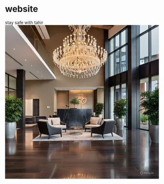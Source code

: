 # website
stay safe with tahir
![image alt](https://github.com/tahirabbaskanhar/website/blob/09cef85bba2d0c7264e0c796aa524d2ef2eeba8a/WhatsApp%20Image%202025-05-14%20at%2011.16.41_e48c5060.jpg)
